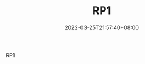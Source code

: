 ﻿---
weight: 
title: "RP1"
description: "RP1"
date: 2022-03-25T21:57:40+08:00
lastmod: 2022-03-25T16:45:40+08:00
draft: false
authors: ["Metabd"]
featuredImage: "244.png"
link: "http://rp1.com/"
tags: ["RP1","基础设施"]
categories: ["navigation"]
navigation: ["基础设施"]
lightgallery: true
toc: true
pinned: false
recommend: false
recommend1: false
---
RP1
